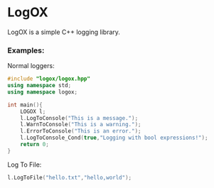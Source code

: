 # LogOX

LogOX is a simple C++ logging library.

### Examples:

Normal loggers:

```cpp
#include "logox/logox.hpp"
using namespace std;
using namespace logox;

int main(){
    LOGOX l;
    l.LogToConsole("This is a message.");
    l.WarnToConsole("This is a warning.");
    l.ErrorToConsole("This is an error.");
    l.LogToConsole_Cond(true,"Logging with bool expressions!");
    return 0;
}
```

Log To File:

```cpp
l.LogToFile("hello.txt","hello,world");
```
